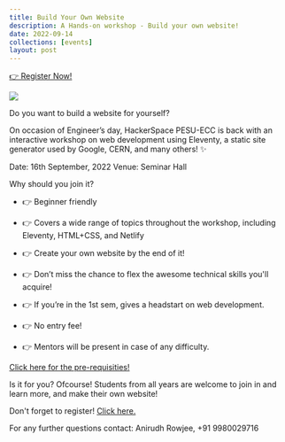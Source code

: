 ```yaml
---
title: Build Your Own Website
description: A Hands-on workshop - Build your own website!
date: 2022-09-14
collections: [events]
layout: post
---
```


<section class="p-index_links_link">
    <a href="https://forms.gle/iPs8d3agf5i9H1LEA" class="c-gradient-link"> 👉 Register Now! </a>
</section>

![](/static/images/byow/byow_poster_v5.png)

Do you want to build a website for yourself?

On occasion of Engineer’s day, HackerSpace PESU-ECC is back with an interactive workshop on web development using Eleventy, a static site generator used by Google, CERN, and many others! ✨

Date: 16th September, 2022
Venue: Seminar Hall

Why should you join it?

- 👉 Beginner friendly

- 👉 Covers a wide range of topics throughout the workshop, including Eleventy, HTML+CSS, and Netlify

- 👉 Create your own website by the end of it!

- 👉 Don’t miss the chance to flex the awesome technical skills you'll acquire!

- 👉 If you’re in the 1st sem, gives a headstart on web development.

- 👉 No entry fee!

- 👉 Mentors will be present in case of any difficulty.

[Click here for the pre-requisities!](https://saksham-11ty.netlify.app/posts/2022/prereqisite/)

Is it for you?
Ofcourse! Students from all years are welcome to join in and learn more, and make their own website!

Don't forget to register! [Click here.](https://tiy1l0l7c8l.typeform.com/to/ftfPjQbO)

For any further questions contact: Anirudh Rowjee, +91 9980029716

